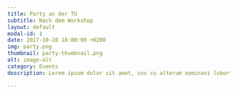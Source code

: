 ```yaml
---
title: Party an der TU
subtitle: Nach dem Workshop
layout: default
modal-id: 1
date: 2017-10-28 18:00:00 +0200
img: party.png
thumbnail: party-thumbnail.png
alt: image-alt
category: Events
description: Lorem ipsum dolor sit amet, usu cu alterum nominavi lobortis. At duo novum diceret. Tantas apeirian vix et, usu sanctus postulant inciderint ut, populo diceret necessitatibus in vim. Cu eum dicam feugiat noluisse.

---
```

